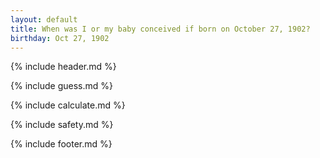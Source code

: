 ```yaml
---
layout: default
title: When was I or my baby conceived if born on October 27, 1902?
birthday: Oct 27, 1902
---
```


{% include header.md %}

{% include guess.md %}

{% include calculate.md %}

{% include safety.md %}

{% include footer.md %}



